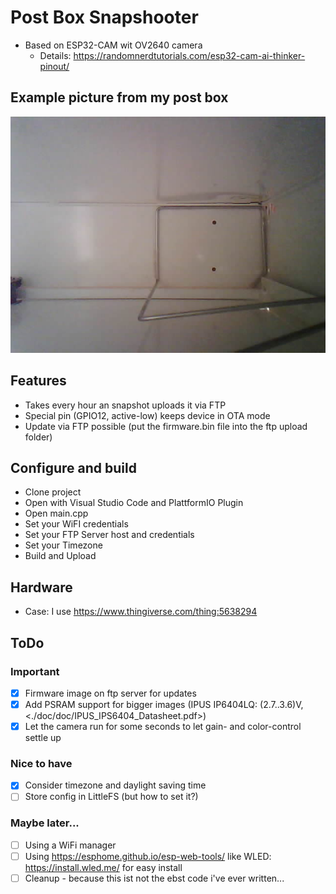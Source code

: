 # Post Box Snapshooter

- Based on ESP32-CAM wit OV2640 camera
  - Details: <https://randomnerdtutorials.com/esp32-cam-ai-thinker-pinout/>

## Example picture from my post box

![./doc/2024_08_24-15_08_54.jpg](./doc/2024_08_24-15_08_54.jpg)

## Features

- Takes every hour an snapshot uploads it via FTP
- Special pin (GPIO12, active-low) keeps device in OTA mode
- Update via FTP possible (put the firmware.bin file into the ftp upload folder)

## Configure and build

- Clone project
- Open with Visual Studio Code and PlattformIO Plugin
- Open main.cpp
- Set your WiFI credentials
- Set your FTP Server host and credentials
- Set your Timezone
- Build and Upload

## Hardware

- Case: I use <https://www.thingiverse.com/thing:5638294>

## ToDo

### Important

- [X] Firmware image on ftp server for updates
- [X] Add PSRAM support for bigger images (IPUS IP6404LQ: (2.7..3.6)V, <./doc/doc/IPUS_IPS6404_Datasheet.pdf>)
- [X] Let the camera run for some seconds to let gain- and color-control settle up

### Nice to have

- [X] Consider timezone and daylight saving time
- [ ] Store config in LittleFS (but how to set it?)

### Maybe later...

- [ ] Using a WiFi manager
- [ ] Using  <https://esphome.github.io/esp-web-tools/> like WLED: <https://install.wled.me/> for easy install
- [ ] Cleanup - because this ist not the ebst code  i've ever written...
